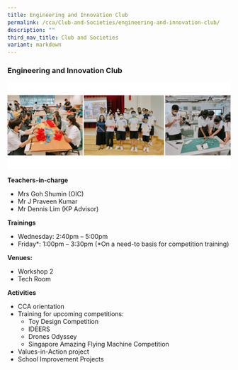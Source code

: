 ```yaml
---
title: Engineering and Innovation Club
permalink: /cca/Club-and-Societies/engineering-and-innovation-club/
description: ""
third_nav_title: Club and Societies
variant: markdown
---
```

### Engineering and Innovation Club

 <img src="/images/e&amp;i innovation.jpg" style="width:80%,align:left"> 


**Teachers-in-charge**

*   Mrs Goh Shumin (OIC)
*   Mr J Praveen Kumar
*   Mr Dennis Lim (KP Advisor)


**Trainings**

*   Wednesday: 2:40pm – 5:00pm
*   Friday*: 1:00pm – 3:30pm (*On a need-to basis for competition training)


**Venues:**

*   Workshop 2
*   Tech Room

**Activities**

*   CCA orientation
*   Training for upcoming competitions:
    *   Toy Design Competition
    *   IDEERS
    *   Drones Odyssey
    *   Singapore Amazing Flying Machine Competition
*   Values-in-Action project
*   School Improvement Projects